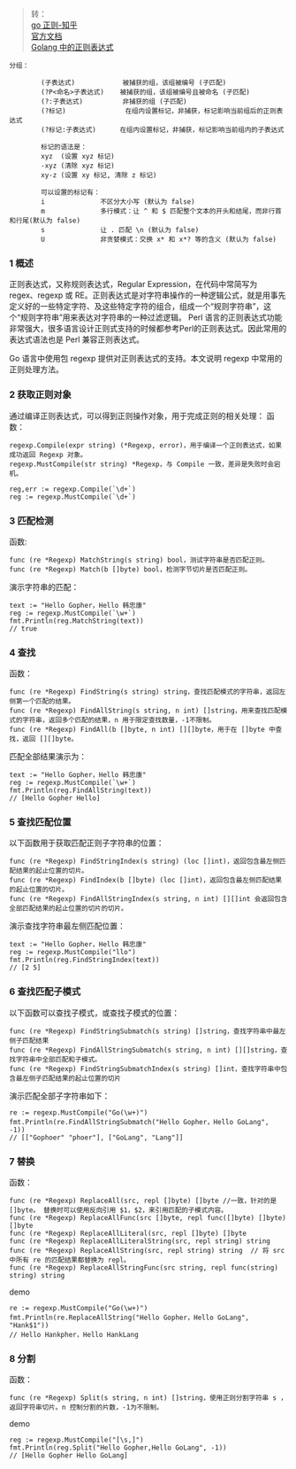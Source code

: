 > 转：     
[go 正则-知乎](https://zhuanlan.zhihu.com/p/50398448)  
[官方文档](https://golang.org/pkg/regexp/)  
[Golang 中的正则表达式](https://www.cnblogs.com/golove/p/3269099.html)
```
分组：

        (子表达式)            被捕获的组，该组被编号 (子匹配)
        (?P<命名>子表达式)    被捕获的组，该组被编号且被命名 (子匹配)
        (?:子表达式)          非捕获的组 (子匹配)
        (?标记)               在组内设置标记，非捕获，标记影响当前组后的正则表达式
        (?标记:子表达式)      在组内设置标记，非捕获，标记影响当前组内的子表达式

        标记的语法是：
        xyz  (设置 xyz 标记)
        -xyz (清除 xyz 标记)
        xy-z (设置 xy 标记, 清除 z 标记)

        可以设置的标记有：
        i              不区分大小写 (默认为 false)
        m              多行模式：让 ^ 和 $ 匹配整个文本的开头和结尾，而非行首和行尾(默认为 false)
        s              让 . 匹配 \n (默认为 false)
        U              非贪婪模式：交换 x* 和 x*? 等的含义 (默认为 false)
```

### 1 概述
正则表达式，又称规则表达式，Regular Expression，在代码中常简写为 regex、regexp 或 RE。正则表达式是对字符串操作的一种逻辑公式，就是用事先定义好的一些特定字符、及这些特定字符的组合，组成一个“规则字符串”，这个“规则字符串”用来表达对字符串的一种过滤逻辑。 Perl 语言的正则表达式功能非常强大，很多语言设计正则式支持的时候都参考Perl的正则表达式。因此常用的表达式语法也是 Perl 兼容正则表达式。

Go 语言中使用包 regexp 提供对正则表达式的支持。本文说明 regexp 中常用的正则处理方法。

### 2 获取正则对象
通过编译正则表达式，可以得到正则操作对象，用于完成正则的相关处理： 函数：
```golang
regexp.Compile(expr string) (*Regexp, error)，用于编译一个正则表达式，如果成功返回 Regexp 对象。
regexp.MustCompile(str string) *Regexp，与 Compile 一致，差异是失败时会宕机。

reg,err := regexp.Compile(`\d+`)
reg := regexp.MustCompile(`\d+`)
```

### 3 匹配检测
函数:
```golang
func (re *Regexp) MatchString(s string) bool，测试字符串是否匹配正则。
func (re *Regexp) Match(b []byte) bool，检测字节切片是否匹配正则。
```
演示字符串的匹配：
```golang
text := "Hello Gopher，Hello 韩忠康"
reg := regexp.MustCompile(`\w+`)
fmt.Println(reg.MatchString(text))
// true
```
### 4 查找
函数： 
```golang
func (re *Regexp) FindString(s string) string，查找匹配模式的字符串，返回左侧第一个匹配的结果。 
func (re *Regexp) FindAllString(s string, n int) []string，用来查找匹配模式的字符串，返回多个匹配的结果，n 用于限定查找数量，-1不限制。 
func (re *Regexp) FindAll(b []byte, n int) [][]byte，用于在 []byte 中查找，返回 [][]byte。
```
匹配全部结果演示为：
```golang
text := "Hello Gopher，Hello 韩忠康"
reg := regexp.MustCompile(`\w+`)
fmt.Println(reg.FindAllString(text))
// [Hello Gopher Hello]
```

### 5 查找匹配位置
以下函数用于获取匹配正则子字符串的位置： 
```golang
func (re *Regexp) FindStringIndex(s string) (loc []int)，返回包含最左侧匹配结果的起止位置的切片。 
func (re *Regexp) FindIndex(b []byte) (loc []int)，返回包含最左侧匹配结果的起止位置的切片。 
func (re *Regexp) FindAllStringIndex(s string, n int) [][]int 会返回包含全部匹配结果的起止位置的切片的切片。
```
演示查找字符串最左侧匹配位置：
```golang
text := "Hello Gopher，Hello 韩忠康"
reg := regexp.MustCompile("llo")
fmt.Println(reg.FindStringIndex(text))
// [2 5]
```

### 6 查找匹配子模式
以下函数可以查找子模式，或查找子模式的位置： 
```golang
func (re *Regexp) FindStringSubmatch(s string) []string，查找字符串中最左侧子匹配结果 
func (re *Regexp) FindAllStringSubmatch(s string, n int) [][]string，查找字符串中全部匹配和子模式。 
func (re *Regexp) FindStringSubmatchIndex(s string) []int，查找字符串中包含最左侧子匹配结果的起止位置的切片
```
演示匹配全部子字符串如下：
```golang
re := regexp.MustCompile("Go(\w+)")
fmt.Println(re.FindAllStringSubmatch("Hello Gopher，Hello GoLang", -1))
// [["Gophoer" "phoer"], ["GoLang", "Lang"]]
```

### 7 替换
函数： 
```golang
func (re *Regexp) ReplaceAll(src, repl []byte) []byte //一致，针对的是 []byte。 替换时可以使用反向引用 $1，$2，来引用匹配的子模式内容。
func (re *Regexp) ReplaceAllFunc(src []byte, repl func([]byte) []byte) []byte
func (re *Regexp) ReplaceAllLiteral(src, repl []byte) []byte
func (re *Regexp) ReplaceAllLiteralString(src, repl string) string
func (re *Regexp) ReplaceAllString(src, repl string) string  // 将 src 中所有 re 的匹配结果都替换为 repl。
func (re *Regexp) ReplaceAllStringFunc(src string, repl func(string) string) string
```
demo
```golang
re := regexp.MustCompile("Go(\w+)")
fmt.Println(re.ReplaceAllString("Hello Gopher，Hello GoLang", "Hank$1"))
// Hello Hankpher，Hello HankLang
```

### 8 分割
函数： 
```golang
func (re *Regexp) Split(s string, n int) []string，使用正则分割字符串 s ，返回字符串切片。n 控制分割的片数，-1为不限制。
```
demo
```golang
reg := regexp.MustCompile("[\s,]")
fmt.Println(reg.Split("Hello Gopher,Hello GoLang", -1))
// [Hello Gopher Hello GoLang]
```
